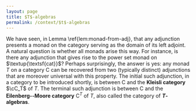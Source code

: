 ```yaml
---
layout: page
title: $T$-algebras
permalink: /context/$t$-algebras
---
```

We have seen, in Lemma \ref{lem:monad-from-adj}, that any adjunction presents a monad on the category serving as the domain of its left adjoint. A natural question is whether all monads arise this way. For instance, is there any adjunction that gives rise to the power set monad on $\textup{\textsf{cat}}$? Perhaps surprisingly, the answer is yes: any monad $T$ on a category $\mathsf{C}$ can be recovered from two (typically distinct) adjunctions that are moreover universal with this property. The initial such adjunction, in a category to be introduced shortly, is between $\mathsf{C}$ and the **Kleisli category** $\cC_T$ of $T$. The terminal such adjunction is between $\mathsf{C}$ and the **Eilenberg--Moore category** $\mathsf{C}^T$ of $T$, also called the category of **$T$-algebras**.
